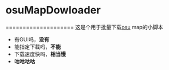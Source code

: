 # osuMapDowloader
====================
这是个用于批量下载[osu](https://osu.ppy.sh) map的小脚本

- 有GUI吗，**没有**
- 能指定下载吗，**不能**
- 下载速度快吗，**相当慢**
- **咕咕咕咕**
